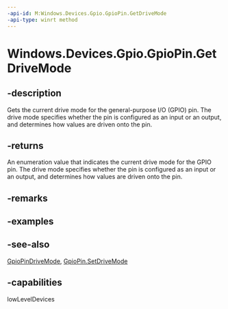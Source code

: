 ```yaml
---
-api-id: M:Windows.Devices.Gpio.GpioPin.GetDriveMode
-api-type: winrt method
---
```


<!-- Method syntax
public Windows.Devices.Gpio.GpioPinDriveMode GetDriveMode()
-->

# Windows.Devices.Gpio.GpioPin.GetDriveMode

## -description
Gets the current drive mode for the general-purpose I/O (GPIO) pin. The drive mode specifies whether the pin is configured as an input or an output, and determines how values are driven onto the pin.

## -returns
An enumeration value that indicates the current drive mode for the GPIO pin. The drive mode specifies whether the pin is configured as an input or an output, and determines how values are driven onto the pin.

## -remarks

## -examples

## -see-also
[GpioPinDriveMode](gpiopindrivemode.md), [GpioPin.SetDriveMode](gpiopin_setdrivemode.md)

## -capabilities
lowLevelDevices

